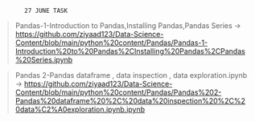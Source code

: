             27 JUNE TASK
>   Pandas-1-Introduction to Pandas,Installing Pandas,Pandas Series -> https://github.com/ziyaad123/Data-Science-Content/blob/main/python%20content/Pandas/Pandas-1-Introduction%20to%20Pandas%2CInstalling%20Pandas%2CPandas%20Series.ipynb

>   Pandas 2-Pandas dataframe , data inspection , data exploration.ipynb -> https://github.com/ziyaad123/Data-Science-Content/blob/main/python%20content/Pandas/Pandas%202-Pandas%20dataframe%20%2C%20data%20inspection%20%2C%20data%C2%A0exploration.ipynb.ipynb